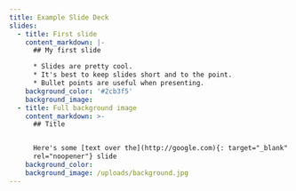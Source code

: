 ```yaml
---
title: Example Slide Deck
slides:
  - title: First slide
    content_markdown: |-
      ## My first slide

      * Slides are pretty cool.
      * It's best to keep slides short and to the point.
      * Bullet points are useful when presenting.
    background_color: '#2cb3f5'
    background_image:
  - title: Full background image
    content_markdown: >-
      ## Title


      Here's some [text over the](http://google.com){: target="_blank"
      rel="noopener"} slide
    background_color:
    background_image: /uploads/background.jpg
---
```

